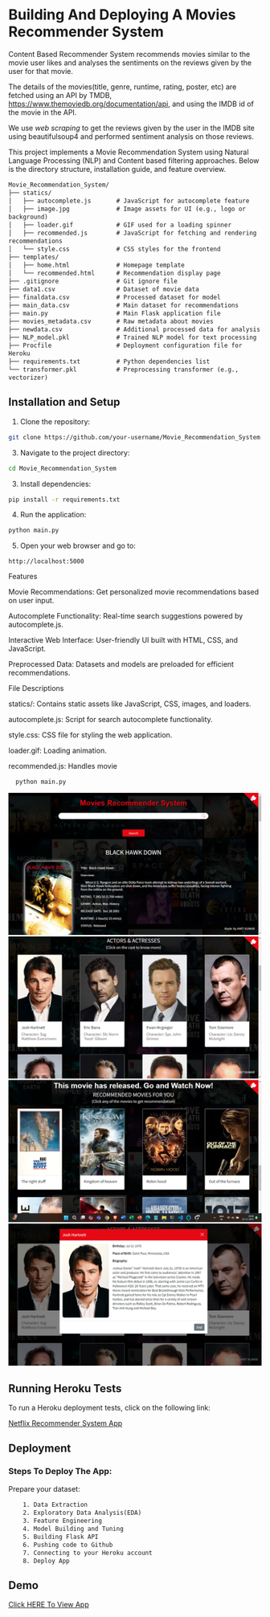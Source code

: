 # **Building And Deploying A Movies Recommender System**

Content Based Recommender System recommends movies similar to the movie user likes and analyses the sentiments on the reviews given by the user for that movie.

The details of the movies(title, genre, runtime, rating, poster, etc) are fetched using an API by TMDB, https://www.themoviedb.org/documentation/api, and using the IMDB id of the movie in the API. 

We use *web scraping* to get the reviews given by the user in the IMDB site using beautifulsoup4 and performed sentiment analysis on those reviews.

This project implements a Movie Recommendation System using Natural Language Processing (NLP) and Content based filtering approaches. Below is the directory structure, installation guide, and feature overview.

```plantext
Movie_Recommendation_System/
├── statics/
│   ├── autocomplete.js       # JavaScript for autocomplete feature
│   ├── image.jpg             # Image assets for UI (e.g., logo or background)
│   ├── loader.gif            # GIF used for a loading spinner
│   ├── recommended.js        # JavaScript for fetching and rendering recommendations
│   └── style.css             # CSS styles for the frontend
├── templates/
│   ├── home.html             # Homepage template
│   └── recommended.html      # Recommendation display page
├── .gitignore                # Git ignore file
├── data1.csv                 # Dataset of movie data
├── finaldata.csv             # Processed dataset for model
├── main_data.csv             # Main dataset for recommendations
├── main.py                   # Main Flask application file
├── movies_metadata.csv       # Raw metadata about movies
├── newdata.csv               # Additional processed data for analysis
├── NLP_model.pkl             # Trained NLP model for text processing 
├── Procfile                  # Deployment configuration file for Heroku
├── requirements.txt          # Python dependencies list
└── transformer.pkl           # Preprocessing transformer (e.g., vectorizer)
```

## Installation and Setup
1. Clone the repository:
```bash
git clone https://github.com/your-username/Movie_Recommendation_System.git
```

3. Navigate to the project directory:
```bash
cd Movie_Recommendation_System
```

3. Install dependencies:
```bash
pip install -r requirements.txt
```

4. Run the application:
```bash
python main.py
```

5. Open your web browser and go to:
```
http://localhost:5000
```


Features

Movie Recommendations: Get personalized movie recommendations based on user input.

Autocomplete Functionality: Real-time search suggestions powered by autocomplete.js.

Interactive Web Interface: User-friendly UI built with HTML, CSS, and JavaScript.

Preprocessed Data: Datasets and models are preloaded for efficient recommendations.


File Descriptions

statics/: Contains static assets like JavaScript, CSS, images, and loaders.

autocomplete.js: Script for search autocomplete functionality.

style.css: CSS file for styling the web application.

loader.gif: Loading animation.

recommended.js: Handles movie






```bash
  python main.py
```

![logo](https://github.com/officialamit558/Movies-Recommender-System/blob/main/static/Screenshot%20(259).png)
![logo](https://github.com/officialamit558/Movies-Recommender-System/blob/main/static/Screenshot%20(260).png)
![logo](https://github.com/officialamit558/Movies-Recommender-System/blob/main/static/Screenshot%20(261).png)
![logo](https://github.com/officialamit558/Movies-Recommender-System/blob/main/static/Screenshot%20(262).png)

## Running Heroku Tests

To run a Heroku deployment tests, click on the following link:

[Netflix Recommender System App](https://netflixrecommenderapp.herokuapp.com/)


## Deployment

### Steps To Deploy The App:

Prepare your dataset:

        1. Data Extraction
        2. Exploratory Data Analysis(EDA)
        3. Feature Engineering
        4. Model Building and Tuning
        5. Building Flask API
        6. Pushing code to Github
        7. Connecting to your Heroku account 
        8. Deploy App


## Demo

[Click HERE To View App](https://moviesrecommenderapp.herokuapp.com/)


